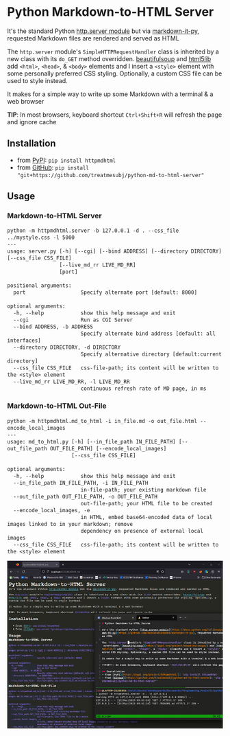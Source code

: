 # Python Markdown-to-HTML Server

It's the standard Python [http.server module](https://docs.python.org/3/library/http.server.html) but via [markdown-it-py](https://github.com/executablebooks/markdown-it-py), requested Markdown files are rendered and served as HTML

The `http.server` module's `SimpleHTTPRequestHandler` class is inherited by a new class with its `do_GET` method overridden. [beautifulsoup](https://pypi.org/project/beautifulsoup4/) and [html5lib](https://pypi.org/project/html5lib/) add `<html>`, `<head>`, & `<body>` elements and I insert a `<style>` element with some personally preferred CSS styling. Optionally, a custom CSS file can be used to style instead.

It makes for a simple way to write up some Markdown with a terminal & a web browser

**TIP**: In most browsers, keyboard shortcut `Ctrl+Shift+R` will refresh the page and ignore cache

## Installation
- from [PyPI](https://pypi.org/project/httpmdhtml/): `pip install httpmdhtml`
- from [GitHub](https://github.com/treatmesubj/python-md-to-html-server): `pip install "git+https://github.com/treatmesubj/python-md-to-html-server"`

## Usage
### Markdown-to-HTML Server
```
python -m httpmdhtml.server -b 127.0.0.1 -d . --css_file ../mystyle.css -l 5000
---
usage: server.py [-h] [--cgi] [--bind ADDRESS] [--directory DIRECTORY] [--css_file CSS_FILE]
                 [--live_md_rr LIVE_MD_RR]
                 [port]

positional arguments:
  port                  Specify alternate port [default: 8000]

optional arguments:
  -h, --help            show this help message and exit
  --cgi                 Run as CGI Server
  --bind ADDRESS, -b ADDRESS
                        Specify alternate bind address [default: all interfaces]
  --directory DIRECTORY, -d DIRECTORY
                        Specify alternative directory [default:current directory]
  --css_file CSS_FILE   css-file-path; its content will be written to the <style> element
  --live_md_rr LIVE_MD_RR, -l LIVE_MD_RR
                        continuous refresh rate of MD page, in ms
```

### Markdown-to-HTML Out-File
```
python -m httpmdhtml.md_to_html -i in_file.md -o out_file.html --encode_local_images
---
usage: md_to_html.py [-h] [--in_file_path IN_FILE_PATH] [--out_file_path OUT_FILE_PATH] [--encode_local_images]
                     [--css_file CSS_FILE]

optional arguments:
  -h, --help            show this help message and exit
  --in_file_path IN_FILE_PATH, -i IN_FILE_PATH
                        in-file-path; your existing markdown file
  --out_file_path OUT_FILE_PATH, -o OUT_FILE_PATH
                        out-file-path; your HTML file to be created
  --encode_local_images, -e
                        in HTML, embed base64-encoded data of local images linked to in your markdown; remove
                        dependency on presence of external local images
  --css_file CSS_FILE   css-file-path; its content will be written to the <style> element
```
![](<./scrot.png>)
